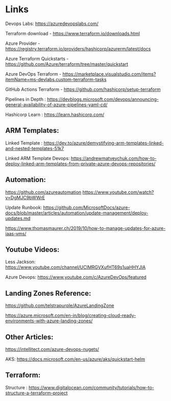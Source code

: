 
# Links

Devops Labs: https://azuredevopslabs.com/

Terraform download - https://www.terraform.io/downloads.html

Azure Provider - https://registry.terraform.io/providers/hashicorp/azurerm/latest/docs

Azure Terraform Quickstarts -https://github.com/Azure/terraform/tree/master/quickstart

Azure DevOps Terraform - https://marketplace.visualstudio.com/items?itemName=ms-devlabs.custom-terraform-tasks

GitHub Actions Terraform - https://github.com/hashicorp/setup-terraform

Pipelines in Depth : https://devblogs.microsoft.com/devops/announcing-general-availability-of-azure-pipelines-yaml-cd/

Hashicorp Learn : https://learn.hashicorp.com/   



ARM Templates:
-----------------------
Linked Template : https://dev.to/azure/demystifying-arm-templates-linked-and-nested-templates-51k7

Linked ARM Template Devops: https://andrewmatveychuk.com/how-to-deploy-linked-arm-templates-from-private-azure-devops-repositories/

Automation:
------------------
https://github.com/azureautomation
https://www.youtube.com/watch?v=DgMJC9bWWrE

Update Runbook: https://github.com/MicrosoftDocs/azure-docs/blob/master/articles/automation/update-management/deploy-updates.md

https://www.thomasmaurer.ch/2019/10/how-to-manage-updates-for-azure-iaas-vms/

Youtube Videos:
--------------------------

Less Jackson: https://www.youtube.com/channel/UCIMRGVXufHT69s1uaHHYJIA

Azure Devops: https://www.youtube.com/c/AzureDevOps/featured



Landing Zones Reference:
------------------------------

https://github.com/telstrapurple/AzureLandingZone

https://azure.microsoft.com/en-in/blog/creating-cloud-ready-environments-with-azure-landing-zones/



Other Articles:
---------------------------

https://intellitect.com/azure-devops-nugets/

AKS: https://docs.microsoft.com/en-us/azure/aks/quickstart-helm


Terraform:
-------------------


Structure : https://www.digitalocean.com/community/tutorials/how-to-structure-a-terraform-project
